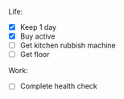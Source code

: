 Life:
- [x] Keep 1 day
- [x] Buy active
- [ ] Get kitchen rubbish machine
- [ ] Get floor

Work:
- [ ] Complete health check 
